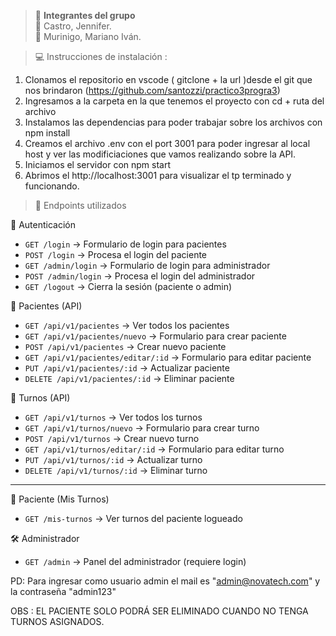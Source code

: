 > 👥 **Integrantes del grupo**  
👧 Castro, Jennifer.  
👦 Murinigo, Mariano Iván.


> 💻 Instrucciones de instalación : 

 1) Clonamos el repositorio en vscode ( gitclone + la url )desde el git que nos brindaron (https://github.com/santozzi/practico3progra3)
 2) Ingresamos a la carpeta en la que tenemos el proyecto con cd + ruta del archivo 
 3) Instalamos las dependencias para poder trabajar sobre los archivos con npm install 
 4) Creamos el archivo .env con el port 3001 para poder ingresar al local host y ver las modificiaciones que vamos realizando sobre la API. 
 5) Iniciamos el servidor con npm start 
 6) Abrimos el http://localhost:3001 para visualizar el tp terminado y funcionando. 

> 🔗 Endpoints utilizados 


🔐 Autenticación

- `GET /login` → Formulario de login para pacientes
- `POST /login` → Procesa el login del paciente
- `GET /admin/login` → Formulario de login para administrador
- `POST /admin/login` → Procesa el login del administrador
- `GET /logout` → Cierra la sesión (paciente o admin)

👤 Pacientes (API)

- `GET /api/v1/pacientes` → Ver todos los pacientes
- `GET /api/v1/pacientes/nuevo` → Formulario para crear paciente
- `POST /api/v1/pacientes` → Crear nuevo paciente
- `GET /api/v1/pacientes/editar/:id` → Formulario para editar paciente
- `PUT /api/v1/pacientes/:id` → Actualizar paciente
- `DELETE /api/v1/pacientes/:id` → Eliminar paciente

📅 Turnos (API)

- `GET /api/v1/turnos` → Ver todos los turnos
- `GET /api/v1/turnos/nuevo` → Formulario para crear turno
- `POST /api/v1/turnos` → Crear nuevo turno
- `GET /api/v1/turnos/editar/:id` → Formulario para editar turno
- `PUT /api/v1/turnos/:id` → Actualizar turno
- `DELETE /api/v1/turnos/:id` → Eliminar turno

---

👤 Paciente (Mis Turnos)

- `GET /mis-turnos` → Ver turnos del paciente logueado

🛠️ Administrador

- `GET /admin` → Panel del administrador (requiere login)


PD: Para ingresar como usuario admin el mail es "admin@novatech.com" y la contraseña "admin123" 

OBS : EL PACIENTE SOLO PODRÁ SER ELIMINADO CUANDO NO TENGA TURNOS ASIGNADOS. 